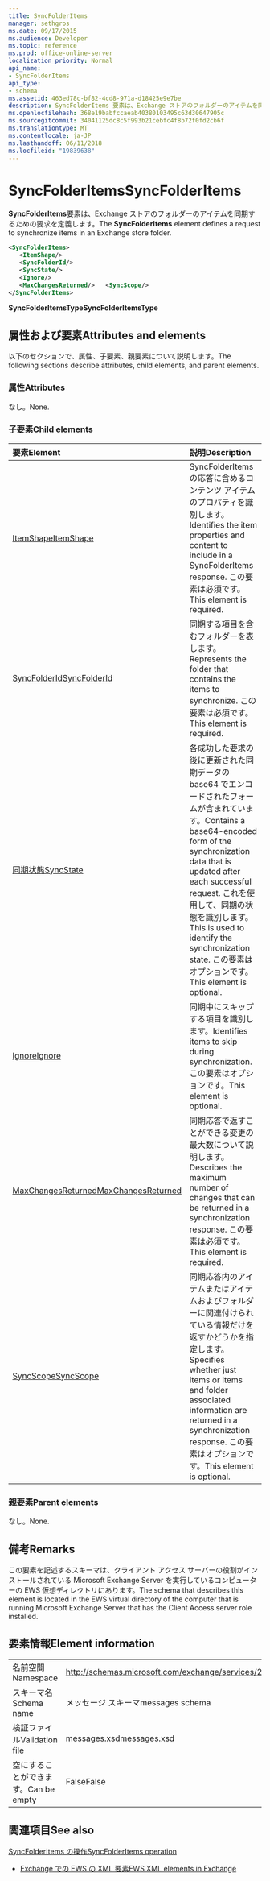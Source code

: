 ```yaml
---
title: SyncFolderItems
manager: sethgros
ms.date: 09/17/2015
ms.audience: Developer
ms.topic: reference
ms.prod: office-online-server
localization_priority: Normal
api_name:
- SyncFolderItems
api_type:
- schema
ms.assetid: 463ed78c-bf82-4cd8-971a-d18425e9e7be
description: SyncFolderItems 要素は、Exchange ストアのフォルダーのアイテムを同期するための要求を定義します。
ms.openlocfilehash: 368e19babfccaeab40380103495c63d30647905c
ms.sourcegitcommit: 34041125dc8c5f993b21cebfc4f8b72f0fd2cb6f
ms.translationtype: MT
ms.contentlocale: ja-JP
ms.lasthandoff: 06/11/2018
ms.locfileid: "19839638"
---
```

# <a name="syncfolderitems"></a><span data-ttu-id="6d0ca-103">SyncFolderItems</span><span class="sxs-lookup"><span data-stu-id="6d0ca-103">SyncFolderItems</span></span>

<span data-ttu-id="6d0ca-104">**SyncFolderItems**要素は、Exchange ストアのフォルダーのアイテムを同期するための要求を定義します。</span><span class="sxs-lookup"><span data-stu-id="6d0ca-104">The **SyncFolderItems** element defines a request to synchronize items in an Exchange store folder.</span></span> 
  
```xml
<SyncFolderItems>
   <ItemShape/>
   <SyncFolderId/>
   <SyncState/>
   <Ignore/>
   <MaxChangesReturned/>   <SyncScope/>
</SyncFolderItems>
```

 <span data-ttu-id="6d0ca-105">**SyncFolderItemsType**</span><span class="sxs-lookup"><span data-stu-id="6d0ca-105">**SyncFolderItemsType**</span></span>
## <a name="attributes-and-elements"></a><span data-ttu-id="6d0ca-106">属性および要素</span><span class="sxs-lookup"><span data-stu-id="6d0ca-106">Attributes and elements</span></span>

<span data-ttu-id="6d0ca-107">以下のセクションで、属性、子要素、親要素について説明します。</span><span class="sxs-lookup"><span data-stu-id="6d0ca-107">The following sections describe attributes, child elements, and parent elements.</span></span>
  
### <a name="attributes"></a><span data-ttu-id="6d0ca-108">属性</span><span class="sxs-lookup"><span data-stu-id="6d0ca-108">Attributes</span></span>

<span data-ttu-id="6d0ca-109">なし。</span><span class="sxs-lookup"><span data-stu-id="6d0ca-109">None.</span></span>
  
### <a name="child-elements"></a><span data-ttu-id="6d0ca-110">子要素</span><span class="sxs-lookup"><span data-stu-id="6d0ca-110">Child elements</span></span>

|<span data-ttu-id="6d0ca-111">**要素**</span><span class="sxs-lookup"><span data-stu-id="6d0ca-111">**Element**</span></span>|<span data-ttu-id="6d0ca-112">**説明**</span><span class="sxs-lookup"><span data-stu-id="6d0ca-112">**Description**</span></span>|
|:-----|:-----|
|[<span data-ttu-id="6d0ca-113">ItemShape</span><span class="sxs-lookup"><span data-stu-id="6d0ca-113">ItemShape</span></span>](itemshape.md) <br/> |<span data-ttu-id="6d0ca-114">SyncFolderItems の応答に含めるコンテンツ アイテムのプロパティを識別します。</span><span class="sxs-lookup"><span data-stu-id="6d0ca-114">Identifies the item properties and content to include in a SyncFolderItems response.</span></span> <span data-ttu-id="6d0ca-115">この要素は必須です。</span><span class="sxs-lookup"><span data-stu-id="6d0ca-115">This element is required.</span></span>  <br/> |
|[<span data-ttu-id="6d0ca-116">SyncFolderId</span><span class="sxs-lookup"><span data-stu-id="6d0ca-116">SyncFolderId</span></span>](syncfolderid.md) <br/> |<span data-ttu-id="6d0ca-117">同期する項目を含むフォルダーを表します。</span><span class="sxs-lookup"><span data-stu-id="6d0ca-117">Represents the folder that contains the items to synchronize.</span></span> <span data-ttu-id="6d0ca-118">この要素は必須です。</span><span class="sxs-lookup"><span data-stu-id="6d0ca-118">This element is required.</span></span>  <br/> |
|[<span data-ttu-id="6d0ca-119">同期状態</span><span class="sxs-lookup"><span data-stu-id="6d0ca-119">SyncState</span></span>](syncstate-ex15websvcsotherref.md) <br/> |<span data-ttu-id="6d0ca-120">各成功した要求の後に更新された同期データの base64 でエンコードされたフォームが含まれています。</span><span class="sxs-lookup"><span data-stu-id="6d0ca-120">Contains a base64-encoded form of the synchronization data that is updated after each successful request.</span></span> <span data-ttu-id="6d0ca-121">これを使用して、同期の状態を識別します。</span><span class="sxs-lookup"><span data-stu-id="6d0ca-121">This is used to identify the synchronization state.</span></span> <span data-ttu-id="6d0ca-122">この要素はオプションです。</span><span class="sxs-lookup"><span data-stu-id="6d0ca-122">This element is optional.</span></span>  <br/> |
|[<span data-ttu-id="6d0ca-123">Ignore</span><span class="sxs-lookup"><span data-stu-id="6d0ca-123">Ignore</span></span>](ignore.md) <br/> |<span data-ttu-id="6d0ca-124">同期中にスキップする項目を識別します。</span><span class="sxs-lookup"><span data-stu-id="6d0ca-124">Identifies items to skip during synchronization.</span></span> <span data-ttu-id="6d0ca-125">この要素はオプションです。</span><span class="sxs-lookup"><span data-stu-id="6d0ca-125">This element is optional.</span></span>  <br/> |
|[<span data-ttu-id="6d0ca-126">MaxChangesReturned</span><span class="sxs-lookup"><span data-stu-id="6d0ca-126">MaxChangesReturned</span></span>](maxchangesreturned.md) <br/> |<span data-ttu-id="6d0ca-127">同期応答で返すことができる変更の最大数について説明します。</span><span class="sxs-lookup"><span data-stu-id="6d0ca-127">Describes the maximum number of changes that can be returned in a synchronization response.</span></span> <span data-ttu-id="6d0ca-128">この要素は必須です。</span><span class="sxs-lookup"><span data-stu-id="6d0ca-128">This element is required.</span></span>  <br/> |
|[<span data-ttu-id="6d0ca-129">SyncScope</span><span class="sxs-lookup"><span data-stu-id="6d0ca-129">SyncScope</span></span>](syncscope.md) <br/> |<span data-ttu-id="6d0ca-130">同期応答内のアイテムまたはアイテムおよびフォルダーに関連付けられている情報だけを返すかどうかを指定します。</span><span class="sxs-lookup"><span data-stu-id="6d0ca-130">Specifies whether just items or items and folder associated information are returned in a synchronization response.</span></span> <span data-ttu-id="6d0ca-131">この要素はオプションです。</span><span class="sxs-lookup"><span data-stu-id="6d0ca-131">This element is optional.</span></span>  <br/> |
   
### <a name="parent-elements"></a><span data-ttu-id="6d0ca-132">親要素</span><span class="sxs-lookup"><span data-stu-id="6d0ca-132">Parent elements</span></span>

<span data-ttu-id="6d0ca-133">なし。</span><span class="sxs-lookup"><span data-stu-id="6d0ca-133">None.</span></span>
  
## <a name="remarks"></a><span data-ttu-id="6d0ca-134">備考</span><span class="sxs-lookup"><span data-stu-id="6d0ca-134">Remarks</span></span>

<span data-ttu-id="6d0ca-135">この要素を記述するスキーマは、クライアント アクセス サーバーの役割がインストールされている Microsoft Exchange Server を実行しているコンピューターの EWS 仮想ディレクトリにあります。</span><span class="sxs-lookup"><span data-stu-id="6d0ca-135">The schema that describes this element is located in the EWS virtual directory of the computer that is running Microsoft Exchange Server that has the Client Access server role installed.</span></span>
  
## <a name="element-information"></a><span data-ttu-id="6d0ca-136">要素情報</span><span class="sxs-lookup"><span data-stu-id="6d0ca-136">Element information</span></span>

|||
|:-----|:-----|
|<span data-ttu-id="6d0ca-137">名前空間</span><span class="sxs-lookup"><span data-stu-id="6d0ca-137">Namespace</span></span>  <br/> |http://schemas.microsoft.com/exchange/services/2006/messages  <br/> |
|<span data-ttu-id="6d0ca-138">スキーマ名</span><span class="sxs-lookup"><span data-stu-id="6d0ca-138">Schema name</span></span>  <br/> |<span data-ttu-id="6d0ca-139">メッセージ スキーマ</span><span class="sxs-lookup"><span data-stu-id="6d0ca-139">messages schema</span></span>  <br/> |
|<span data-ttu-id="6d0ca-140">検証ファイル</span><span class="sxs-lookup"><span data-stu-id="6d0ca-140">Validation file</span></span>  <br/> |<span data-ttu-id="6d0ca-141">messages.xsd</span><span class="sxs-lookup"><span data-stu-id="6d0ca-141">messages.xsd</span></span>  <br/> |
|<span data-ttu-id="6d0ca-142">空にすることができます。</span><span class="sxs-lookup"><span data-stu-id="6d0ca-142">Can be empty</span></span>  <br/> |<span data-ttu-id="6d0ca-143">False</span><span class="sxs-lookup"><span data-stu-id="6d0ca-143">False</span></span>  <br/> |
   
## <a name="see-also"></a><span data-ttu-id="6d0ca-144">関連項目</span><span class="sxs-lookup"><span data-stu-id="6d0ca-144">See also</span></span>



[<span data-ttu-id="6d0ca-145">SyncFolderItems の操作</span><span class="sxs-lookup"><span data-stu-id="6d0ca-145">SyncFolderItems operation</span></span>](syncfolderitems-operation.md)


- [<span data-ttu-id="6d0ca-146">Exchange での EWS の XML 要素</span><span class="sxs-lookup"><span data-stu-id="6d0ca-146">EWS XML elements in Exchange</span></span>](ews-xml-elements-in-exchange.md)

